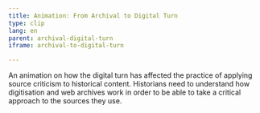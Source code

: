 ```yaml
---
title: Animation: From Archival to Digital Turn
type: clip
lang: en
parent: archival-digital-turn
iframe: archival-to-digital-turn

---
```

An animation on how the digital turn has affected the practice of applying source criticism to historical content. Historians need to understand how digitisation and web archives work in order to be able to take a critical approach to the sources they use.


<!-- more -->
